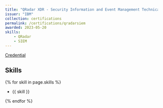 ```yaml
---
title: "QRadar XDR - Security Information and Event Management Technical Sales Intermediate"
issuer: "IBM"
collection: certifications
permalink: /certifications/qradarsiem
awarded: 2023-05-20
skills:
    - QRadar
    - SIEM
---
```


[Credential](https://www.credly.com/badges/a470b906-f58e-4712-989e-4e2b14c9a91a/linked_in_profile)

## Skills

{% for skill in page.skills %}

* {{ skill }}
  
{% endfor %}
